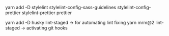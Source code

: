 yarn add -D stylelint stylelint-config-sass-guidelines stylelint-config-prettier stylelint-prettier prettier

yarn add -D husky lint-staged -> for automating lint fixing
yarn mrm@2 lint-staged -> activating git hooks